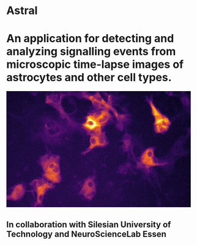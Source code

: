 # Astral

# An application for detecting and analyzing signalling events from microscopic time-lapse images of astrocytes and other cell types.

![Screenshot](cfg/Astral.jpg)

## In collaboration with Silesian University of Technology and NeuroScienceLab Essen
